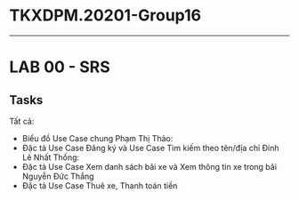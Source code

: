 # TKXDPM.20201-Group16

---

# LAB 00 - SRS
## Tasks
Tất cả:
- Biểu đồ Use Case chung
Phạm Thị Thảo:
- Đặc tả Use Case Đăng ký và Use Case Tìm kiếm theo tên/địa chỉ
Đinh Lê Nhất Thống: 
- Đặc tả Use Case Xem danh sách bãi xe và Xem thông tin xe trong bãi
Nguyễn Đức Thắng
- Đặc tả Use Case Thuê xe, Thanh toán tiền
